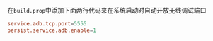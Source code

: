 在`build.prop`中添加下面两行代码来在系统启动时自动开放无线调试端口
```conf
service.adb.tcp.port=5555
persist.service.adb.enable=1
```


